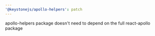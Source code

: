 ```yaml
---
'@keystonejs/apollo-helpers': patch
---
```


apollo-helpers package doesn't need to depend on the full react-apollo package
